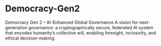 # Democracy-Gen2
Democracy Gen 2 – AI-Enhanced Global Governance A vision for next-generation governance: a cryptographically secure, federated AI system that encodes humanity’s collective will, enabling foresight, inclusivity, and ethical decision-making.
